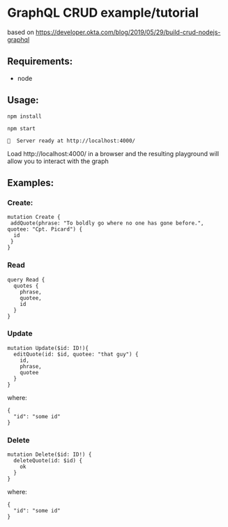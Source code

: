 # GraphQL CRUD example/tutorial 
based on https://developer.okta.com/blog/2019/05/29/build-crud-nodejs-graphql

## Requirements:
- node

## Usage:
`npm install`

```
npm start

🚀  Server ready at http://localhost:4000/
```

Load http://localhost:4000/ in a browser and the resulting playground will allow you to interact with the graph

## Examples:

### Create:
```
mutation Create {
 addQuote(phrase: "To boldly go where no one has gone before.", quotee: "Cpt. Picard") {
  id
 }
}
```

### Read
```
query Read {
  quotes {
    phrase,
    quotee,
    id
  }
}
```

### Update
```
mutation Update($id: ID!){
  editQuote(id: $id, quotee: "that guy") {
    id,
    phrase,
    quotee
  }
}
```
where:
```
{
  "id": "some id"
}
```

### Delete
```
mutation Delete($id: ID!) {
  deleteQuote(id: $id) {
    ok
  }
}
```
where:
```
{
  "id": "some id"
}
```